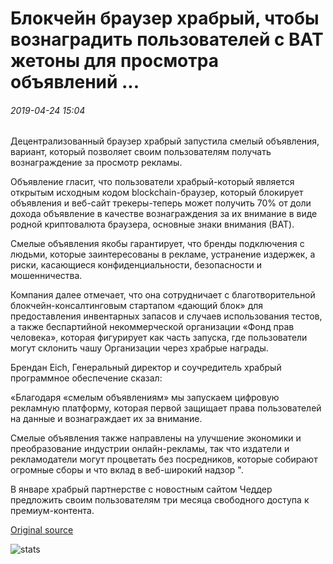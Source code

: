 # Блокчейн браузер храбрый, чтобы вознаградить пользователей с BAT жетоны для просмотра объявлений ...

###### 2019-04-24 15:04

Децентрализованный браузер храбрый запустила смелый объявления, вариант, который позволяет своим пользователям получать вознаграждение за просмотр рекламы.

Объявление гласит, что пользователи храбрый-который является открытым исходным кодом blockchain-браузер, который блокирует объявления и веб-сайт трекеры-теперь может получить 70% от доли дохода объявление в качестве вознаграждения за их внимание в виде родной криптовалюта браузера, основные знаки внимания (BAT).

Смелые объявления якобы гарантирует, что бренды подключения с людьми, которые заинтересованы в рекламе, устранение издержек, а риски, касающиеся конфиденциальности, безопасности и мошенничества.

Компания далее отмечает, что она сотрудничает с благотворительной блокчейн-консалтинговым стартапом «дающий блок» для предоставления инвентарных запасов и случаев использования тестов, а также беспартийной некоммерческой организации «Фонд прав человека», которая фигурирует как часть запуска, где пользователи могут склонить чашу Организации через храбрые награды.

Брендан Eich, Генеральный директор и соучредитель храбрый программное обеспечение сказал:

«Благодаря «смелым объявлениям» мы запускаем цифровую рекламную платформу, которая первой защищает права пользователей на данные и вознаграждает их за внимание.

Смелые объявления также направлены на улучшение экономики и преобразование индустрии онлайн-рекламы, так что издатели и рекламодатели могут процветать без посредников, которые собирают огромные сборы и что вклад в веб-широкий надзор ".

В январе храбрый партнерстве с новостным сайтом Чеддер предложить своим пользователям три месяца свободного доступа к премиум-контента.

[Original source](https://cointelegraph.com/news/blockchain-browser-brave-to-reward-users-with-bat-tokens-for-watching-ads)

![stats](https://c.statcounter.com/11760860/0/a89fa40b/1/ "stats")